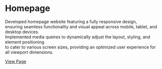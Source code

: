 # Homepage

Developed homepage website featuring a fully responsive design,<br>
ensuring seamless functionality and visual appeal across mobile, tablet, and desktop devices.<br>
Implemented media queires to dynamically adjust the layout, styling, and element positioning<br>
to cater to various screen sizes, providing an optimized user experience for all viewport dimensions.

[View Page](https://jprk8.github.io/homepage/)